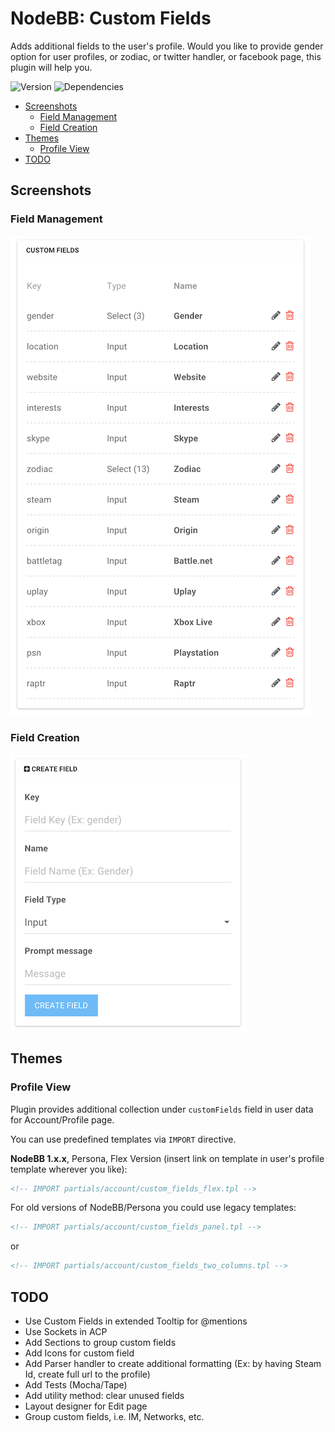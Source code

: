 # NodeBB: Custom Fields

Adds additional fields to the user's profile. Would you like to provide gender option for user profiles, or zodiac, or twitter handler, or facebook page, this plugin will help you.

![Version](https://img.shields.io/npm/v/nodebb-plugin-ns-custom-fields.svg)
![Dependencies](https://david-dm.org/NicolasSiver/nodebb-plugin-ns-custom-fields.svg)

<!-- START doctoc generated TOC please keep comment here to allow auto update -->
<!-- DON'T EDIT THIS SECTION, INSTEAD RE-RUN doctoc TO UPDATE -->
 

- [Screenshots](#screenshots)
  - [Field Management](#field-management)
  - [Field Creation](#field-creation)
- [Themes](#themes)
  - [Profile View](#profile-view)
- [TODO](#todo)

<!-- END doctoc generated TOC please keep comment here to allow auto update -->

## Screenshots

### Field Management

![Custom Fields List](screenshot.png)

### Field Creation

![Field Creation](screenshot2.png)

## Themes

### Profile View

Plugin provides additional collection under `customFields` field in user data for Account/Profile page.

You can use predefined templates via `IMPORT` directive.

**NodeBB 1.x.x**, Persona, Flex Version (insert link on template in user's profile template wherever you like):

```html
<!-- IMPORT partials/account/custom_fields_flex.tpl -->
```

For old versions of NodeBB/Persona you could use legacy templates:

```html
<!-- IMPORT partials/account/custom_fields_panel.tpl -->
```

or

```html
<!-- IMPORT partials/account/custom_fields_two_columns.tpl -->
```

## TODO

- Use Custom Fields in extended Tooltip for @mentions
- Use Sockets in ACP
- Add Sections to group custom fields
- Add Icons for custom field
- Add Parser handler to create additional formatting (Ex: by having Steam Id, create full url to the profile)
- Add Tests (Mocha/Tape)
- Add utility method: clear unused fields
- Layout designer for Edit page
- Group custom fields, i.e. IM, Networks, etc.
